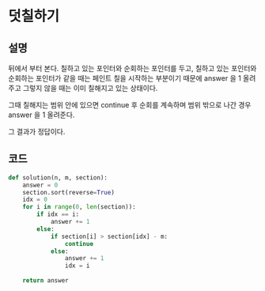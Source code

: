 # 덧칠하기
## 설명
뒤에서 부터 본다.
칠하고 있는 포인터와 순회하는 포인터를 두고, 칠하고 있는 포인터와 순회하는 포인터가 같을 때는 페인트 칠을 시작하는 부분이기 때문에 answer 을 1 올려주고 그렇지 않을 때는 이미 칠해지고 있는 상태이다.

그때 칠해지는 범위 안에 있으면 continue 후 순회를 계속하며 범위 밖으로 나간 경우 answer 을 1 올려준다.

그 결과가 정답이다.
## 코드
```python
def solution(n, m, section):
    answer = 0
    section.sort(reverse=True)
    idx = 0
    for i in range(0, len(section)):
        if idx == i:
            answer += 1
        else:
            if section[i] > section[idx] - m:
                continue
            else:
                answer += 1
                idx = i
    
    return answer
```